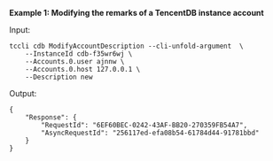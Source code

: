 **Example 1: Modifying the remarks of a TencentDB instance account**



Input: 

```
tccli cdb ModifyAccountDescription --cli-unfold-argument  \
    --InstanceId cdb-f35wr6wj \
    --Accounts.0.user ajnnw \
    --Accounts.0.host 127.0.0.1 \
    --Description new
```

Output: 
```
{
    "Response": {
        "RequestId": "6EF60BEC-0242-43AF-BB20-270359FB54A7",
        "AsyncRequestId": "256117ed-efa08b54-61784d44-91781bbd"
    }
}
```


